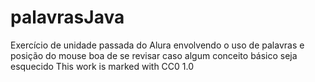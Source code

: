 # palavrasJava
Exercício de unidade passada do Alura envolvendo o uso de palavras e posição do mouse boa de se revisar caso algum conceito básico seja esquecido
This work is marked with CC0 1.0 
